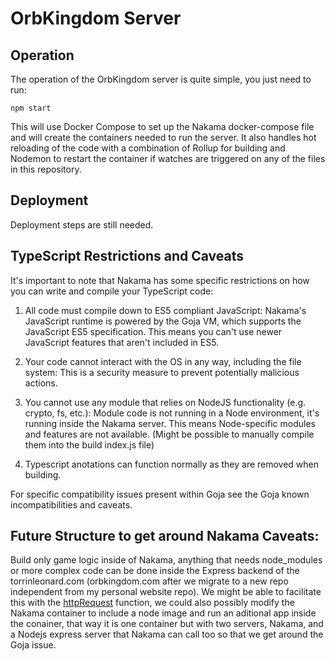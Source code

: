 # OrbKingdom Server

## Operation

The operation of the OrbKingdom server is quite simple, you just need to run:
```
npm start
```
This will use Docker Compose to set up the Nakama docker-compose file and will create the containers needed to run the server. It also handles hot reloading of the code with a combination of Rollup for building and Nodemon to restart the container if watches are triggered on any of the files in this repository.

## Deployment
Deployment steps are still needed.

## TypeScript Restrictions and Caveats
It's important to note that Nakama has some specific restrictions on how you can write and compile your TypeScript code:

1. All code must compile down to ES5 compliant JavaScript: Nakama's JavaScript runtime is powered by the Goja VM, which supports the JavaScript ES5 specification. This means you can't use newer JavaScript features that aren't included in ES5.

2. Your code cannot interact with the OS in any way, including the file system: This is a security measure to prevent potentially malicious actions.

3. You cannot use any module that relies on NodeJS functionality (e.g. crypto, fs, etc.): Module code is not running in a Node environment, it's running inside the Nakama server. This means Node-specific modules and features are not available. (Might be possible to manually compile them into the build index.js file)

4. Typescript anotations can function normally as they are removed when building.

For specific compatibility issues present within Goja see the Goja known incompatibilities and caveats.

## Future Structure to get around Nakama Caveats:
Build only game logic inside of Nakama, anything that needs node_modules or more complex code can be done inside the Express backend of the torrinleonard.com (orbkingdom.com after we migrate to a new repo independent from my personal website repo). We might be able to facilitate this with the [httpRequest](https://heroiclabs.com/docs/nakama/server-framework/typescript-runtime/function-reference/#httpRequest) function, we could also possibly modify the Nakama container to include a node image and run an aditional app inside the conainer, that way it is one container but with two servers, Nakama, and a Nodejs express server that Nakama can call too so that we get around the Goja issue.
